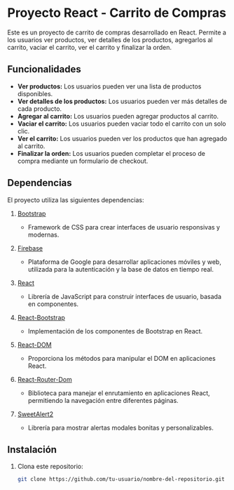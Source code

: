 # Proyecto React - Carrito de Compras

Este es un proyecto de carrito de compras desarrollado en React. Permite a los usuarios ver productos, ver detalles de los productos, agregarlos al carrito, vaciar el carrito, ver el carrito y finalizar la orden.

## Funcionalidades

- **Ver productos:** Los usuarios pueden ver una lista de productos disponibles.
- **Ver detalles de los productos:** Los usuarios pueden ver más detalles de cada producto.
- **Agregar al carrito:** Los usuarios pueden agregar productos al carrito.
- **Vaciar el carrito:** Los usuarios pueden vaciar todo el carrito con un solo clic.
- **Ver el carrito:** Los usuarios pueden ver los productos que han agregado al carrito.
- **Finalizar la orden:** Los usuarios pueden completar el proceso de compra mediante un formulario de checkout.

## Dependencias

El proyecto utiliza las siguientes dependencias:

1. [Bootstrap](https://getbootstrap.com/)
   - Framework de CSS para crear interfaces de usuario responsivas y modernas.

2. [Firebase](https://firebase.google.com/docs)
   - Plataforma de Google para desarrollar aplicaciones móviles y web, utilizada para la autenticación y la base de datos en tiempo real.

3. [React](https://reactjs.org/)
   - Librería de JavaScript para construir interfaces de usuario, basada en componentes.

4. [React-Bootstrap](https://react-bootstrap.github.io/)
   - Implementación de los componentes de Bootstrap en React.

5. [React-DOM](https://reactjs.org/docs/react-dom.html)
   - Proporciona los métodos para manipular el DOM en aplicaciones React.

6. [React-Router-Dom](https://reactrouter.com/)
   - Biblioteca para manejar el enrutamiento en aplicaciones React, permitiendo la navegación entre diferentes páginas.

7. [SweetAlert2](https://sweetalert2.github.io/)
   - Librería para mostrar alertas modales bonitas y personalizables.

## Instalación

1. Clona este repositorio:

   ```bash
   git clone https://github.com/tu-usuario/nombre-del-repositorio.git
